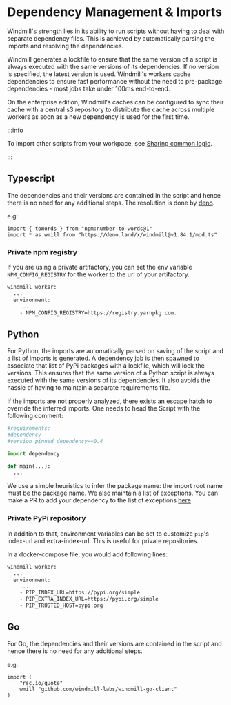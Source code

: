 # Dependency Management & Imports

Windmill's strength lies in its ability to run scripts without having to deal with separate dependency files. This is achieved by automatically parsing the imports and resolving the dependencies.

Windmill generates a lockfile to ensure that the same version of a script is always executed with the same versions of its dependencies. If no version is specified, the latest version is used. Windmill's workers cache dependencies to ensure fast performance without the need to pre-package dependencies - most jobs take under 100ms end-to-end.

On the enterprise edition, Windmill's caches can be configured to sync their cache with a central s3 repository to distribute the cache across multiple workers as soon as a new dependency is used for the first time.

:::info

To import other scripts from your workpace, see [Sharing common logic](../5_sharing_common_logic/index.md).

:::

## Typescript

The dependencies and their versions are contained in the
script and hence there is no need for any additional steps. The resolution is done by [deno](https://deno.com/runtime).

e.g:

```
import { toWords } from "npm:number-to-words@1"
import * as wmill from "https://deno.land/x/windmill@v1.84.1/mod.ts"
```

### Private npm registry

If you are using a private artifactory, you can set the env variable `NPM_CONFIG_REGISTRY` for the worker to the url of your artifactory.

```dockerfile
windmill_worker:
  ...
  environment:
    ...
    - NPM_CONFIG_REGISTRY=https://registry.yarnpkg.com.
```

## Python

For Python, the imports are automatically parsed on saving of the script and a list of imports is generated. A dependency job is then
spawned to associate that list of PyPi packages with a lockfile, which will lock
the versions. This ensures that the same version of a Python script is always
executed with the same versions of its dependencies. It also avoids the hassle
of having to maintain a separate requirements file.

If the imports are not properly analyzed, there exists an escape hatch to
override the inferred imports. One needs to head the Script with the following comment:

```python
#requirements:
#dependency
#version_pinned_dependency==0.4

import dependency

def main(...):
  ...
```

We use a simple heuristics to infer the package name: the import root name must be the package name. We also maintain a list of exceptions.
You can make a PR to add your dependency to the list of exceptions [here](https://github.com/windmill-labs/windmill/blob/main/backend/parsers/windmill-parser-py/src/lib.rs#L177)

### Private PyPi repository

In addition to that, environment variables can be set to customize `pip`'s
index-url and extra-index-url. This is useful for private repositories.

In a docker-compose file, you would add following lines:

```dockerfile
windmill_worker:
  ...
  environment:
    ...
    - PIP_INDEX_URL=https://pypi.org/simple
    - PIP_EXTRA_INDEX_URL=https://pypi.org/simple
    - PIP_TRUSTED_HOST=pypi.org
```

## Go

For Go, the dependencies and their versions are contained in the
script and hence there is no need for any additional steps.

e.g:

```
import (
	"rsc.io/quote"
    wmill "github.com/windmill-labs/windmill-go-client"
)
```
